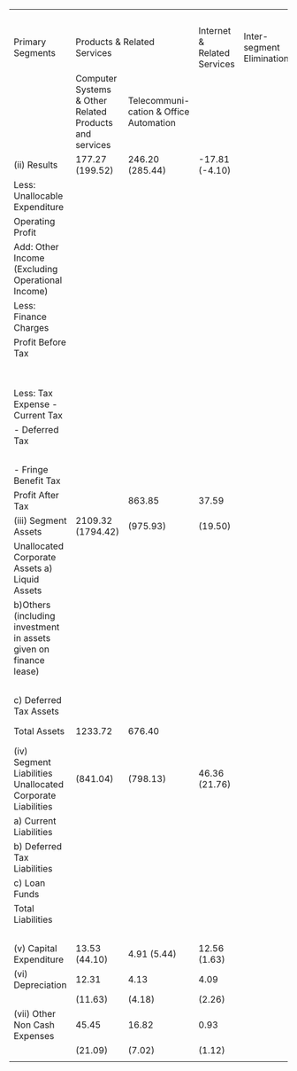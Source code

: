 <table><tr><td colspan="5"></td><td colspan="2">Rs. Crores</td></tr><tr><td>Primary Segments</td><td colspan="2">Products &amp; Related Services</td><td>Internet &amp; Related Services</td><td>Inter-segment Elimination</td><td>Total</td></tr><tr><td></td><td>Computer Systems &amp; Other Related Products and services</td><td>Telecommuni- cation &amp; Office Automation</td><td></td><td></td><td></td></tr><tr><td>(ii) Results</td><td>177.27 (199.52)</td><td>246.20 (285.44)</td><td>-17.81 (-4.10)</td><td></td><td>405.66</td></tr><tr><td>Less: Unallocable Expenditure</td><td></td><td></td><td></td><td></td><td>(480.86) 25.11</td></tr><tr><td>Operating Profit</td><td></td><td></td><td></td><td></td><td>(30.54) 380.55</td></tr><tr><td>Add: Other Income (Excluding Operational Income)</td><td></td><td></td><td></td><td></td><td>(450.32) 15.42</td></tr><tr><td>Less: Finance Charges</td><td></td><td></td><td></td><td></td><td>(27.41) 44.66</td></tr><tr><td>Profit Before Tax</td><td></td><td></td><td></td><td></td><td>(47.60)</td></tr><tr><td></td><td></td><td></td><td></td><td></td><td>351.31 (430.13)</td></tr><tr><td>Less: Tax Expense - Current Tax</td><td></td><td></td><td></td><td></td><td>122.17</td></tr><tr><td>- Deferred Tax</td><td></td><td></td><td></td><td></td><td>(131.50) -12.36</td></tr><tr><td></td><td></td><td></td><td></td><td></td><td>(-5.63)</td></tr><tr><td>- Fringe Benefit Tax</td><td></td><td></td><td></td><td></td><td>1.55 (4.11)</td></tr><tr><td>Profit After Tax</td><td></td><td>863.85</td><td>37.59</td><td></td><td>239.95 (300.15)</td></tr><tr><td>(iii) Segment Assets</td><td>2109.32 (1794.42)</td><td>(975.93)</td><td>(19.50)</td><td></td><td>3010.76 (2789.85)</td></tr><tr><td>Unallocated Corporate Assets a) Liquid Assets</td><td></td><td></td><td></td><td></td><td>268.54</td></tr><tr><td>b)Others (including investment in assets given on finance lease)</td><td></td><td></td><td></td><td></td><td>(216.40) 77.54</td></tr><tr><td></td><td></td><td></td><td></td><td></td><td>(83.69)</td></tr><tr><td>c) Deferred Tax Assets</td><td></td><td></td><td></td><td></td><td>5.64 ()</td></tr><tr><td>Total Assets</td><td>1233.72</td><td>676.40</td><td></td><td></td><td>3362.48 (3089.94)</td></tr><tr><td>(iv) Segment Liabilities Unallocated Corporate Liabilities</td><td>(841.04)</td><td>(798.13)</td><td>46.36 (21.76)</td><td></td><td>1956.48 (1660.93)</td></tr><tr><td>a) Current Liabilities</td><td></td><td></td><td></td><td></td><td>57.25</td></tr><tr><td>b) Deferred Tax Liabilities</td><td></td><td></td><td></td><td></td><td>(51.58) -</td></tr><tr><td>c) Loan Funds</td><td></td><td></td><td></td><td></td><td>(6.72) 226.85</td></tr><tr><td>Total Liabilities</td><td></td><td></td><td></td><td></td><td>(354.52) 2240.58</td></tr><tr><td></td><td></td><td></td><td></td><td></td><td>(2073.75)</td></tr><tr><td>(v) Capital Expenditure</td><td>13.53 (44.10)</td><td>4.91 (5.44)</td><td>12.56 (1.63)</td><td></td><td>31.00 (51.17)</td></tr><tr><td>(vi) Depreciation</td><td>12.31</td><td>4.13</td><td>4.09</td><td></td><td>20.53</td></tr><tr><td></td><td>(11.63)</td><td>(4.18)</td><td>(2.26)</td><td></td><td>(18.07)</td></tr><tr><td>(vii) Other Non Cash Expenses</td><td>45.45</td><td>16.82</td><td>0.93</td><td></td><td>63.20</td></tr><tr><td></td><td>(21.09)</td><td>(7.02)</td><td>(1.12)</td><td></td><td>(29.23)</td></tr><tr><td></td><td></td><td></td><td></td><td></td><td></td></tr></table>